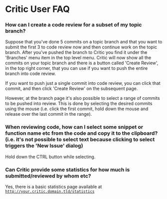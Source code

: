Critic User FAQ
===============

### How can I create a code review for a subset of my topic branch? ###

Suppose that you've done 5 commits on a topic branch and that you
want to submit the first 3 to code review now and then continue work
on the topic branch.  After you've pushed the branch to Critic you
find it under the 'Branches' menu item in the top level menu.  Critic
will now show all the commits on your topic branch and there is a
button called 'Create Review', in the top right corner, that you
can use if you want to push the entire branch into code review.

If you want to push just a single commit into code review, you can
click that commit, and then click 'Create Review' on the subsequent
page.

However, at the branch page it's also possible to select a range of
commits to be pushed into review.  This is done by selecting
the desired commits using the mouse (i.e. click the first commit, hold
down the mouse and release over the last commit in the range).

### When reviewing code, how can I select some snippet or function name etc from the code and copy it to the clipboard? (i.e. it's not possible to select text because clicking to select triggers the 'New Issue' dialog) ###

Hold down the CTRL button while selecting.

### Can Critic provide some statistics for how much is submitted/reviewed by whom etc? ###

Yes, there is a basic statistics page available at <code>http://your.critic.domain.tld/statistics</code>

